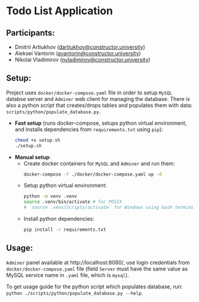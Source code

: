 # Todo List Application

## Participants:
- Dmitrii Artiukhov (dartiukhov@constructor.university)
- Aleksei Vantorin (avantorin@constructor.university)
- Nikolai Vladimirov (nvladimirov@constructor.university)

## Setup:
Project uses `docker/docker-compose.yaml` file in order to setup `MySQL` databse server and `Adminer` web client for managing the database. There is also a python script that creates/drops tables and populates them with data: `scripts/python/populate_database.py`.

- **Fast setup** (runs docker-compose, setups python virtual environment, and installs dependencies from `requirements.txt` using `pip`):
    ```sh
    chmod +x setup.sh
    ./setup.sh
    ```
- **Manual setup**:
    - Create docker containers for `MySQL` and `Adminer` and run them:
        ```sh
        docker-compose -f ./docker/docker-compose.yaml up -d
        ```
    - Setup python virtual environment:
        ```sh
        python -m venv .venv
        source .venv/bin/activate # for POSIX
        # `source .venv/Scripts/activate` for Windows using bash terminal emulator
        ```
    - Install python dependencies:
        ```sh
        pip install -r requirements.txt
        ```

## Usage:

`Adminer` panel available at http://localhost:8080/, use login credentials from `docker/docker-compose.yaml` file (field `Server` must have the same value as MySQL service name in `.yaml` file, which is `mysql`).

To get usage guide for the python script which populates database, run: `python ./scripts/python/populate_database.py --help`.